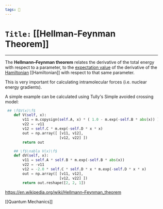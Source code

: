 ```yaml
---
tags: 🧪
---
```

# `Title:` [[Hellman-Feynman Theorem]]
--- 

The **Hellmann–Feynman theorem** relates the derivative of the total energy with respect to a parameter, to the [expectation value](https://en.wikipedia.org/wiki/Expectation_value_(quantum_mechanics)) of the derivative of the [Hamiltonian](https://en.wikipedia.org/wiki/Hamiltonian_(quantum_mechanics) "Hamiltonian (quantum mechanics)") [[Hamiltonian]] with respect to that same parameter.


This is very important for calculating intramolecular forces (i.e. nuclear energy gradients).


A simple example can be calculated using Tully's Simple avoided crossing model: 

```python
 ## \f$V(x)\f$
    def V(self, x):
        v11 = m.copysign(self.A, x) * ( 1.0 - m.exp(-self.B * abs(x)) )
        v22 = -v11
        v12 = self.C * m.exp(-self.D * x * x)
        out = np.array([ [v11, v12],
                         [v12, v22] ])
        return out

    ## \f$\nabla V(x)\f$
    def dV(self, x):
        v11 = self.A * self.B * m.exp(-self.B * abs(x))
        v22 = -v11
        v12 = -2.0 * self.C * self.D * x * m.exp(-self.D * x * x)
        out = np.array([ [v11, v12],
                         [v12, v22] ])
        return out.reshape([2, 2, 1])
```

https://en.wikipedia.org/wiki/Hellmann–Feynman_theorem




[[Quantum Mechanics]]
